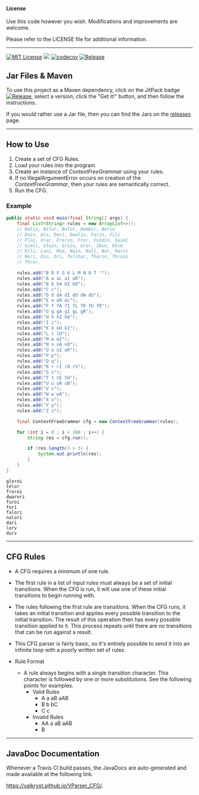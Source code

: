 #### License

Use this code however you wish. Modifications and improvements are welcome.

Please refer to the LICENSE file for additional information.

---

[![MIT License](https://img.shields.io/badge/license-MIT_License-green.svg)](https://github.com/Valkryst/VParser_CFG/blob/master/LICENSE) ![](https://travis-ci.org/Valkryst/VParser_CFG.svg?branch=master) [![codecov](https://codecov.io/gh/Valkryst/VParser_CFG/branch/master/graph/badge.svg)](https://codecov.io/gh/Valkryst/VParser_CFG) [![Release](https://jitpack.io/v/Valkryst/VParser_CFG.svg)](https://jitpack.io/#Valkryst/VParser_CFG)

## Jar Files & Maven

To use this project as a Maven dependency, click on the JitPack badge [![Release](https://jitpack.io/v/Valkryst/VParser_CFG.svg)](https://jitpack.io/#Valkryst/VParser_CFG), select a version, click the "Get it!" button, and then follow the instructions.

If you would rather use a Jar file, then you can find the Jars on the [releases](https://github.com/Valkryst/VParser_CFG/releases) page.


---

## How to Use

1. Create a set of CFG Rules.
2. Load your rules into the program.
3. Create an instance of *ContextFreeGrammar* using your rules.
4. If no IllegalArgumentError occurs on creation of the *ContextFreeGrammar*, then your rules are semantically correct.
5. Run the CFG.

### Example

```java
public static void main(final String[] args) {
    final List<String> rules = new ArrayList<>();
    // Balin, Bifur, Bofur, Bombur, Borin
    // Dain, Dis, Dori, Dwalin, Farin, Fili
    // Floi, Frar, Frerin, Fror, Fundin, Gaiml
    // Gimli, Gloin, Groin, Gror, Ibun, Khim
    // Kili, Loni, Mim, Nain, Nali, Nar, Narvi
    // Nori, Oin, Ori, Telchar, Thorin, Thrain
    // Thror,

    rules.add("B D F G K L M N O T '");
    rules.add("A a aL aI aR");
    rules.add("B b bA bI bO");
    rules.add("C c");
    rules.add("D d dA dI dO dW dU");
    rules.add("E e eR eL");
    rules.add("F f fA fI fL fR fU fO");
    rules.add("G g gA gI gL gR");
    rules.add("H h hI hA");
    rules.add("I i");
    rules.add("K k kH kI");
    rules.add("L l lO");
    rules.add("M m mI");
    rules.add("N n nA nO");
    rules.add("O o oI oR");
    rules.add("P p");
    rules.add("Q q");
    rules.add("R r rI rO rV");
    rules.add("S s");
    rules.add("T t tE tH");
    rules.add("U u uR uN");
    rules.add("V v");
    rules.add("W w wA");
    rules.add("X x");
    rules.add("Y y");
    rules.add("Z z");

    final ContextFreeGrammar cfg = new ContextFreeGrammar(rules);

    for (int i = 0 ; i < 100 ; i++) {
        String res = cfg.run();

        if (res.length() > 3) {
            System.out.println(res);
        }
    }
}
```
```
gloroi
telor
froroi
dwarori
furoi
fori
falori
nalori
dari
lorv
durv
```

---

## CFG Rules

* A CFG requires a minimum of one rule.

* The first rule in a list of input rules must always be a set of initial transitions. When the CFG is run, it will use one of these initial transitions to begin running with.

* The rules following the first rule are transitions. When the CFG runs, it takes an initial transition and applies every possible transition to the initial transition. The result of this operation then has every possible transition applied to it. This process repeats until there are no transitions that can be run against a result.

* This CFG parser is fairly basic, so it's entirely possible to send it into an infinite loop with a poorly written set of rules.

* Rule Format
  * A rule always begins with a single transition character. This character is followed by one or more substitutions. See the following points for examples.
    * Valid Rules
      * A a aB aAB
      * B b bC
      * C c
    * Invalid Rules
      * AA a aB aAB
      * B
---

## JavaDoc Documentation

Whenever a Travis CI build passes, the JavaDocs are auto-generated and made available at the following link.

https://valkryst.github.io/VParser_CFG/.
